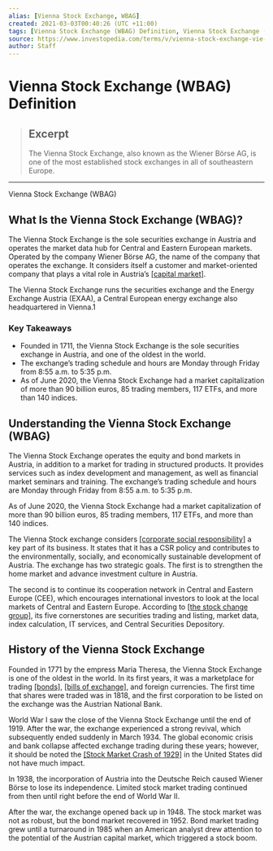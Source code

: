 ```yaml
---
alias: [Vienna Stock Exchange, WBAG]
created: 2021-03-03T00:40:26 (UTC +11:00)
tags: [Vienna Stock Exchange (WBAG) Definition, Vienna Stock Exchange (WBAG)]
source: https://www.investopedia.com/terms/v/vienna-stock-exchange-vie-.vi.asp
author: Staff
---
```


# Vienna Stock Exchange (WBAG) Definition

> ## Excerpt
> The Vienna Stock Exchange, also known as the Wiener Börse AG, is one of the most established stock exchanges in all of southeastern Europe.

---

Vienna Stock Exchange (WBAG)
## What Is the Vienna Stock Exchange (WBAG)?

The Vienna Stock Exchange is the sole securities exchange in Austria and operates the market data hub for Central and Eastern European markets. Operated by the company Wiener Börse AG, the name of the company that operates the exchange. It considers itself a customer and market-oriented company that plays a vital role in Austria’s [[capital market]](https://www.investopedia.com/terms/c/capitalmarkets.asp).

The Vienna Stock Exchange runs the securities exchange and the Energy Exchange Austria (EXAA), a Central European energy exchange also headquartered in Vienna.1

### Key Takeaways

-   Founded in 1711, the Vienna Stock Exchange is the sole securities exchange in Austria, and one of the oldest in the world.
-   The exchange’s trading schedule and hours are Monday through Friday from 8:55 a.m. to 5:35 p.m.
-   As of June 2020, the Vienna Stock Exchange had a market capitalization of more than 90 billion euros, 85 trading members, 117 ETFs, and more than 140 indices.

## Understanding the Vienna Stock Exchange (WBAG)

The Vienna Stock Exchange operates the equity and bond markets in Austria, in addition to a market for trading in structured products. It provides services such as index development and management, as well as financial market seminars and training. The exchange’s trading schedule and hours are Monday through Friday from 8:55 a.m. to 5:35 p.m.

As of June 2020, the Vienna Stock Exchange had a market capitalization of more than 90 billion euros, 85 trading members, 117 ETFs, and more than 140 indices.

The Vienna Stock exchange considers [[corporate social responsibility]](https://www.investopedia.com/terms/c/corp-social-responsibility.asp) a key part of its business. It states that it has a CSR policy and contributes to the environmentally, socially, and economically sustainable development of Austria. The exchange has two strategic goals. The first is to strengthen the home market and advance investment culture in Austria.

The second is to continue its cooperation network in Central and Eastern Europe (CEE), which encourages international investors to look at the local markets of Central and Eastern Europe. According to [[the stock change group]](https://www.wienerborse.at/en/about-us/vienna-stock-exchange/), its five cornerstones are securities trading and listing, market data, index calculation, IT services, and Central Securities Depository.

## History of the Vienna Stock Exchange

Founded in 1771 by the empress Maria Theresa, the Vienna Stock Exchange is one of the oldest in the world. In its first years, it was a marketplace for trading [[bonds]](https://www.investopedia.com/terms/b/bond.asp), [[bills of exchange]](https://www.investopedia.com/terms/b/billofexchange.asp), and foreign currencies. The first time that shares were traded was in 1818, and the first corporation to be listed on the exchange was the Austrian National Bank.

World War I saw the close of the Vienna Stock Exchange until the end of 1919. After the war, the exchange experienced a strong revival, which subsequently ended suddenly in March 1934. The global economic crisis and bank collapse affected exchange trading during these years; however, it should be noted the [[Stock Market Crash of 1929]](https://www.investopedia.com/terms/s/stock-market-crash-1929.asp) in the United States did not have much impact.

In 1938, the incorporation of Austria into the Deutsche Reich caused Wiener Börse to lose its independence. Limited stock market trading continued from then until right before the end of World War II.

After the war, the exchange opened back up in 1948. The stock market was not as robust, but the bond market recovered in 1952. Bond market trading grew until a turnaround in 1985 when an American analyst drew attention to the potential of the Austrian capital market, which triggered a stock boom.
